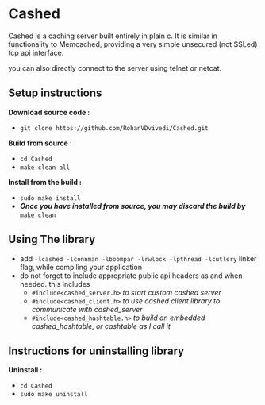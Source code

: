 # Cashed

Cashed is a caching server built entirely in plain c.
It is similar in functionality to Memcached, providing a very simple unsecured (not SSLed) tcp api interface.

you can also directly connect to the server using telnet or netcat.

## Setup instructions

**Download source code :**
 * `git clone https://github.com/RohanVDvivedi/Cashed.git`

**Build from source :**
 * `cd Cashed`
 * `make clean all`

**Install from the build :**
 * `sudo make install`
 * ***Once you have installed from source, you may discard the build by*** `make clean`

## Using The library
 * add `-lcashed -lconnman -lboompar -lrwlock -lpthread -lcutlery` linker flag, while compiling your application
 * do not forget to include appropriate public api headers as and when needed. this includes
   * `#include<cashed_server.h>`     *to start custom cashed server*
   * `#include<cashed_client.h>`     *to use cashed client library to communicate with cashed_server*
   * `#include<cashed_hashtable.h>`  *to build an embedded cashed_hashtable, or cashtable as I call it*

## Instructions for uninstalling library

**Uninstall :**
 * `cd Cashed`
 * `sudo make uninstall`
